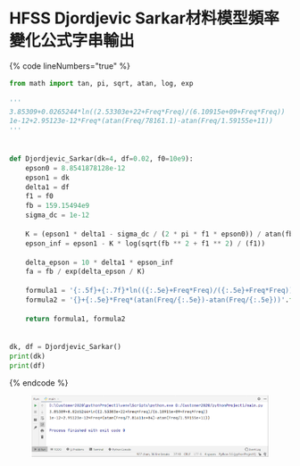 # HFSS Djordjevic Sarkar材料模型頻率變化公式字串輸出

{% code lineNumbers="true" %}
```python
from math import tan, pi, sqrt, atan, log, exp

'''
3.85309+0.0265244*ln((2.53303e+22+Freq*Freq)/(6.10915e+09+Freq*Freq))
1e-12+2.95123e-12*Freq*(atan(Freq/78161.1)-atan(Freq/1.59155e+11))
'''


def Djordjevic_Sarkar(dk=4, df=0.02, f0=10e9):
    epson0 = 8.8541878128e-12
    epson1 = dk
    delta1 = df
    f1 = f0
    fb = 159.15494e9
    sigma_dc = 1e-12

    K = (epson1 * delta1 - sigma_dc / (2 * pi * f1 * epson0)) / atan(fb / f1)
    epson_inf = epson1 - K * log(sqrt(fb ** 2 + f1 ** 2) / (f1))

    delta_epson = 10 * delta1 * epson_inf
    fa = fb / exp(delta_epson / K)

    formula1 = '{:.5f}+{:.7f}*ln(({:.5e}+Freq*Freq)/({:.5e}+Freq*Freq))'.format(epson_inf, K / 2, fb ** 2, fa ** 2)
    formula2 = '{}+{:.5e}*Freq*(atan(Freq/{:.5e})-atan(Freq/{:.5e}))'.format(sigma_dc, 2 * pi * epson0 * K, fa, fb)

    return formula1, formula2


dk, df = Djordjevic_Sarkar()
print(dk)
print(df)
```
{% endcode %}

<figure><img src="../../.gitbook/assets/image (47).png" alt=""><figcaption></figcaption></figure>
